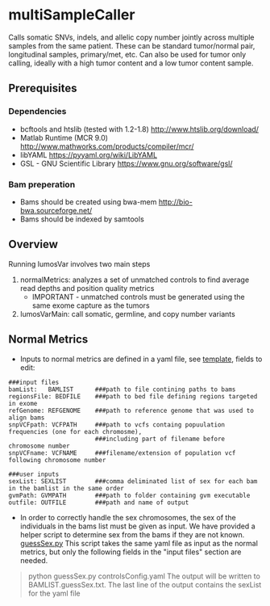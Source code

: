 # multiSampleCaller
Calls somatic SNVs, indels, and allelic copy number jointly across multiple samples from the same patient.  These can be standard tumor/normal pair, longitudinal samples, primary/met, etc.  Can also be used for tumor only calling, ideally with a high tumor content and a low tumor content sample.

## Prerequisites
### Dependencies
- bcftools and htslib (tested with 1.2-1.8)
http://www.htslib.org/download/
- Matlab Runtime (MCR 9.0)
http://www.mathworks.com/products/compiler/mcr/
- libYAML
https://pyyaml.org/wiki/LibYAML
- GSL - GNU Scientific Library
https://www.gnu.org/software/gsl/ 

### Bam preperation
- Bams should be created using bwa-mem
http://bio-bwa.sourceforge.net/
- Bams should be indexed by samtools 


## Overview
Running lumosVar involves two main steps
1. normalMetrics: analyzes a set of unmatched controls to find average read depths and position quality metrics
   - IMPORTANT - unmatched controls must be generated using the same exome capture as the tumors
2. lumosVarMain: call somatic, germline, and copy number variants

## Normal Metrics 
- Inputs to normal metrics are defined in a yaml file, see [template](configTemplates/controlsConfigTemplate.yaml), fields to edit:
```
###input files
bamList:   BAMLIST      ###path to file contining paths to bams
regionsFile: BEDFILE    ###path to bed file defining regions targeted in exome
refGenome: REFGENOME    ###path to reference genome that was used to align bams
snpVCFpath: VCFPATH     ###path to vcfs containg popuulation frequencies (one for each chromosme),
                        ###including part of filename before chromosome number
snpVCFname: VCFNAME     ###filename/extension of population vcf following chromosome number

###user inputs
sexList: SEXLIST        ###comma deliminated list of sex for each bam in the bamlist in the same order
gvmPath: GVMPATH        ###path to folder containing gvm executable
outfile: OUTFILE        ###path and name of output
```

- In order to correctly handle the sex chromosomes, the sex of the individuals in the bams list must be given as input.  We have provided a helper script to determine sex from the bams if they are not known.  [guessSex.py](scripts/guessSex.py)  This script takes the same yaml file as input as the normal metrics, but only the following fields in the "input files" section are needed.
>python guessSex.py controlsConfig.yaml
The output will be written to BAMLIST.guessSex.txt.  The last line of the output contains the sexList for the yaml file

